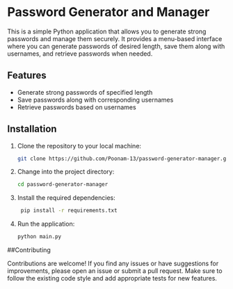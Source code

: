 # Password Generator and Manager

This is a simple Python application that allows you to generate strong passwords and manage them securely. It provides a menu-based interface where you can generate passwords of desired length, save them along with usernames, and retrieve passwords when needed.

## Features

- Generate strong passwords of specified length
- Save passwords along with corresponding usernames
- Retrieve passwords based on usernames

## Installation

1. Clone the repository to your local machine:

   ```bash
   git clone https://github.com/Poonam-13/password-generator-manager.git
   
2. Change into the project directory:

    ```bash
    cd password-generator-manager
3. Install the required dependencies:
   
   ```bash
    pip install -r requirements.txt

4. Run the application:

    ```bash
    python main.py
    
    
##Contributing

Contributions are welcome! If you find any issues or have suggestions for improvements, please open an issue or submit a pull request. Make sure to follow the existing code style and add appropriate tests for new features.
